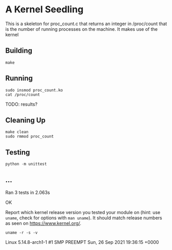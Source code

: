 # A Kernel Seedling
This is a skeleton for proc_count.c that returns an integer in /proc/count that is the number of running processes
on the machine. It makes use of the kernel

## Building
```shell
make
```

## Running
```shell
sudo insmod proc_count.ko
cat /proc/count
```
TODO: results?

## Cleaning Up
```shell
make clean
sudo rmmod proc_count
```

## Testing
```python
python -m unittest
```
...
----------------------------------------------------------------------
Ran 3 tests in 2.063s

OK

Report which kernel release version you tested your module on
(hint: use `uname`, check for options with `man uname`).
It should match release numbers as seen on https://www.kernel.org/.

```shell
uname -r -s -v
```
Linux 5.14.8-arch1-1 #1 SMP PREEMPT Sun, 26 Sep 2021 19:36:15 +0000
